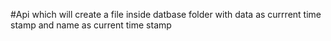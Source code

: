 #Api which will create a file inside datbase folder with data as currrent time stamp and name as current time stamp
